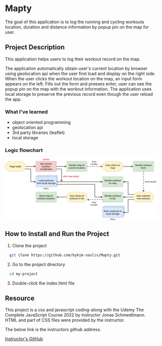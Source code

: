 # Mapty

The goal of this application is to log the running and cycling workouts location, duration and distance information by popup pin on the map for user.

## Project Description

This application helps users to log their workout record on the map.

The application automatically obtain user's current location by browser using geolocation api when the user first load and display on the right side. When the user clicks the workout location on the map, an input form appears on the left.
Fills out the form and preeses enter, user can see the popup pin on the map with the workout information.
The application uses local storage to preserve the previous record even though the user reload the app.

### What I've learned

- object oriented programming
- geolocation api
- 3rd party libraries (leaflet)
- local storage

### Logic flowchart

![App Screenshot](https://github.com/hykim-soulis/Mapty/blob/master/Mapty-flowchart.png?raw=true)

## How to Install and Run the Project

1. Clone the project

```bash
  git clone https://github.com/hykim-soulis/Mapty.git
```

2. Go to the project directory

```bash
  cd my-project
```

3. Double-click the index.html file

## Resource

This project is a css and javascript coding-along with the Udemy The Complete JavaScript Course 2022 by instructor Jonas Schmedtmann. HTML and part of CSS files were provided by the instructor.

The below link is the instructors github address.

[Instructor's GitHub](https://github.com/jonasschmedtmann/complete-javascript-course.git)
